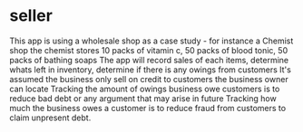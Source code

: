 # seller

This app is using a wholesale shop as a case study - for instance a Chemist shop
the chemist stores 10 packs of vitamin c, 50 packs of blood tonic, 50 packs of bathing soaps
The app will record sales of each items, determine whats left in inventory, determine if there is any owings from customers
It's assumed the business only sell on credit to customers the business owner can locate
Tracking the amount of owings business owe customers is to reduce bad debt or any argument that may arise in future
Tracking how much the business owes a customer is to reduce fraud from customers to claim unpresent debt.

